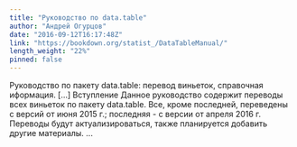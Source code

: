 ```yaml
---
title: "Руководство по data.table"
author: "Андрей Огурцов"
date: "2016-09-12T16:17:48Z"
link: "https://bookdown.org/statist_/DataTableManual/"
length_weight: "22%"
pinned: false
---
```


Руководство по пакету data.table: перевод виньеток, справочная иформация. [...] Вступление Данное руководство содержит переводы всех виньеток по пакету data.table. Все, кроме последней, переведены с версий от июня 2015 г.; последняя - с версии от апреля 2016 г. Переводы будут актуализироваться, также планируется добавить другие материалы. ...
